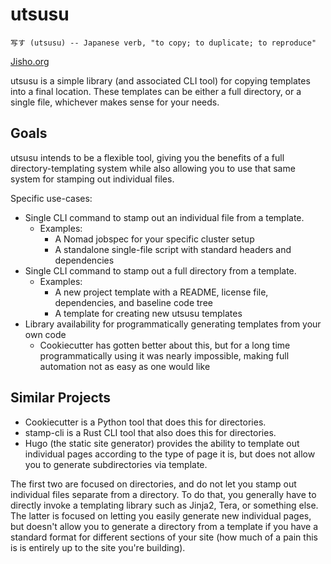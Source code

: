# utsusu

```
写す (utsusu) -- Japanese verb, "to copy; to duplicate; to reproduce"
```

[Jisho.org](https://jisho.org/word/%E5%86%99%E3%81%99)

utsusu is a simple library (and associated CLI tool) for copying templates into a final location. These templates can be either a full directory, or a single file, whichever makes sense for your needs.

## Goals

utsusu intends to be a flexible tool, giving you the benefits of a full directory-templating system while also allowing you to use that same system for stamping out individual files.

Specific use-cases:

- Single CLI command to stamp out an individual file from a template.
  - Examples:
    - A Nomad jobspec for your specific cluster setup
    - A standalone single-file script with standard headers and dependencies
- Single CLI command to stamp out a full directory from a template.
  - Examples:
    - A new project template with a README, license file, dependencies, and baseline code tree
    - A template for creating new utsusu templates
- Library availability for programmatically generating templates from your own code
  - Cookiecutter has gotten better about this, but for a long time programmatically using it was nearly impossible, making full automation not as easy as one would like

## Similar Projects

- Cookiecutter is a Python tool that does this for directories.
- stamp-cli is a Rust CLI tool that also does this for directories.
- Hugo (the static site generator) provides the ability to template out individual pages according to the type of page it is, but does not allow you to generate subdirectories via template.

The first two are focused on directories, and do not let you stamp out individual files separate from a directory. To do that, you generally have to directly invoke a templating library such as Jinja2, Tera, or something else. The latter is focused on letting you easily generate new individual pages, but doesn't allow you to generate a directory from a template if you have a standard format for different sections of your site (how much of a pain this is is entirely up to the site you're building).

